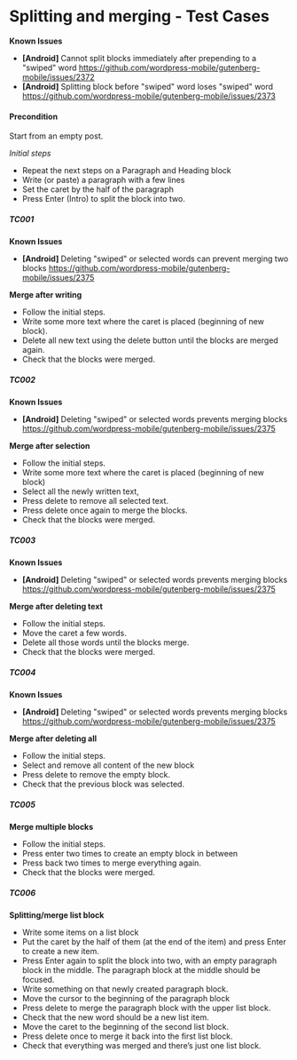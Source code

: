 # Splitting and merging - Test Cases

**Known Issues**
-  **[Android]** Cannot split blocks immediately after prepending to a "swiped" word https://github.com/wordpress-mobile/gutenberg-mobile/issues/2372
- **[Android]** Splitting block before "swiped" word loses "swiped" word https://github.com/wordpress-mobile/gutenberg-mobile/issues/2373

#### **Precondition**

Start from an empty post.

*Initial steps* 

- Repeat the next steps on a Paragraph and Heading block
- Write (or paste) a paragraph with a few lines
- Set the caret by the half of the paragraph
- Press Enter (Intro) to split the block into two.


##### TC001

**Known Issues**

- **[Android]** Deleting "swiped" or selected words can prevent merging two blocks https://github.com/wordpress-mobile/gutenberg-mobile/issues/2375

**Merge after writing**
- Follow the initial steps.
- Write some more text where the caret is placed (beginning of new block).
- Delete all new text using the delete button until the blocks are merged again.
- Check that the blocks were merged.


##### TC002

**Known Issues**
- **[Android]** Deleting "swiped" or selected words prevents merging blocks https://github.com/wordpress-mobile/gutenberg-mobile/issues/2375

**Merge after selection**
- Follow the initial steps.
- Write some more text where the caret is placed (beginning of new block)
- Select all the newly written text,
- Press delete to remove all selected text.
- Press delete once again to merge the blocks.
- Check that the blocks were merged.


##### TC003

**Known Issues**
- **[Android]** Deleting "swiped" or selected words prevents merging blocks https://github.com/wordpress-mobile/gutenberg-mobile/issues/2375

**Merge after deleting text**
- Follow the initial steps.
- Move the caret a few words.
- Delete all those words until the blocks merge.
- Check that the blocks were merged.


##### TC004

**Known Issues**
- **[Android]** Deleting "swiped" or selected words prevents merging blocks https://github.com/wordpress-mobile/gutenberg-mobile/issues/2375

**Merge after deleting all**
- Follow the initial steps.
- Select and remove all content of the new block
- Press delete to remove the empty block.
- Check that the previous block was selected.


##### TC005

**Merge multiple blocks**
- Follow the initial steps.
- Press enter two times to create an empty block in between 
- Press back two times to merge everything again.
- Check that the blocks were merged.


##### TC006

**Splitting/merge list block**

- Write some items on a list block
- Put the caret by the half of them (at the end of the item) and press Enter to create a new item.
- Press Enter again to split the block into two, with an empty paragraph block in the middle. The paragraph block at the middle should be focused.
- Write something on that newly created paragraph block.
- Move the cursor to the beginning of the paragraph block
- Press delete to merge the paragraph block with the upper list block.
- Check that the new word should be a new list item.
- Move the caret to the beginning of the second list block.
- Press delete once to merge it back into the first list block.
- Check that everything was merged and there’s just one list block.


